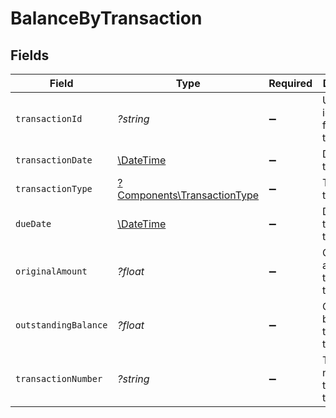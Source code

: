 # BalanceByTransaction


## Fields

| Field                                                                     | Type                                                                      | Required                                                                  | Description                                                               | Example                                                                   |
| ------------------------------------------------------------------------- | ------------------------------------------------------------------------- | ------------------------------------------------------------------------- | ------------------------------------------------------------------------- | ------------------------------------------------------------------------- |
| `transactionId`                                                           | *?string*                                                                 | :heavy_minus_sign:                                                        | Unique identifier for the transaction.                                    | INV-1001                                                                  |
| `transactionDate`                                                         | [\DateTime](https://www.php.net/manual/en/class.datetime.php)             | :heavy_minus_sign:                                                        | Date of the transaction.                                                  | 2024-01-15                                                                |
| `transactionType`                                                         | [?Components\TransactionType](../../Models/Components/TransactionType.md) | :heavy_minus_sign:                                                        | Type of the transaction.                                                  | invoice                                                                   |
| `dueDate`                                                                 | [\DateTime](https://www.php.net/manual/en/class.datetime.php)             | :heavy_minus_sign:                                                        | Due date of the transaction.                                              | 2024-02-15                                                                |
| `originalAmount`                                                          | *?float*                                                                  | :heavy_minus_sign:                                                        | Original amount of the transaction.                                       | 1000                                                                      |
| `outstandingBalance`                                                      | *?float*                                                                  | :heavy_minus_sign:                                                        | Outstanding balance of the transaction.                                   | 800                                                                       |
| `transactionNumber`                                                       | *?string*                                                                 | :heavy_minus_sign:                                                        | Transaction number of the transaction.                                    | INV-1001                                                                  |